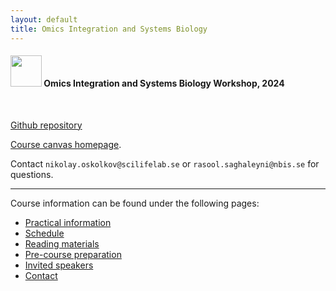 ```yaml
---
layout: default
title: Omics Integration and Systems Biology
---
```


#### <img border="0" src="https://s3-us-west-2.amazonaws.com/slack-files2/avatars/2019-09-12/751389607265_d59c0d58846bb2db7123_132.jpg" width="50" height="50"> Omics Integration and Systems Biology Workshop, 2024

<br>

[Github repository](https://github.com/NBISweden/workshop_omics_integration/tree/OMICSINT_H24)  

[Course canvas homepage](https://uppsala.instructure.com/courses/96642).

Contact `nikolay.oskolkov@scilifelab.se` or `rasool.saghaleyni@nbis.se` for questions.

<hr>

Course information can be found under the following pages:

- [Practical information][1]
- [Schedule][2]
- [Reading materials][3]
- [Pre-course preparation][4]
- [Invited speakers][5]
- [Contact][6]


[1]: practical_info.html
[2]: schedule.html
[3]: reading_materials.html
[4]: precourse.html
[5]: invited_speakers.html
[6]: contact.html
